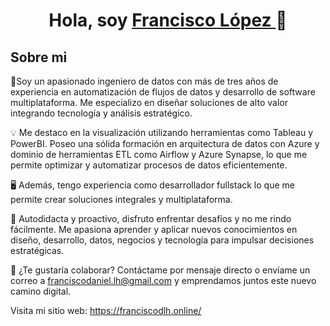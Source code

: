 <div align="center">
<h1 align="center">Hola, soy <a href="https://franciscodlh.online/"> Francisco López </a> 👋</h1>
</div>




## Sobre mi

🚀Soy un apasionado ingeniero de datos con más de tres años de experiencia en automatización de flujos de datos y desarrollo de software multiplataforma. Me especializo en diseñar soluciones de alto valor integrando tecnología y análisis estratégico.

💡 Me destaco en la visualización utilizando herramientas como Tableau y PowerBI. Poseo una sólida formación en arquitectura de datos con Azure y dominio de herramientas ETL como Airflow y Azure Synapse, lo que me permite optimizar y automatizar procesos de datos eficientemente.

🖥️ Además, tengo experiencia como desarrollador fullstack lo que me permite crear soluciones integrales y multiplataforma.

🌟 Autodidacta y proactivo, disfruto enfrentar desafíos y no me rindo fácilmente. Me apasiona aprender y aplicar nuevos conocimientos en diseño, desarrollo, datos, negocios y tecnología para impulsar decisiones estratégicas.

📲 ¿Te gustaría colaborar? Contáctame por mensaje directo o envíame un correo a franciscodaniel.lh@gmail.com y emprendamos juntos este nuevo camino digital. 

Visita mi sitio web: https://franciscodlh.online/
<br>

